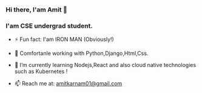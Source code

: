 ### Hi there, I'am Amit  👋

<!--
**AmitKarnam/AmitKarnam** is a ✨ _special_ ✨ repository because its `README.md` (this file) appears on your GitHub profile. -->

### I'am CSE undergrad student.

- ⚡ Fun fact: I'am IRON MAN (Obviously!)

- 🌱 Comfortanle working with Python,Django,Html,Css.

- 🌱 I’m currently learning Nodejs,React and also cloud native technologies such as Kubernetes !

- 📫 Reach me at: amitkarnam01@gmail.com


